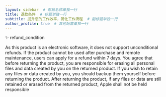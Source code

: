 ```yaml
---
layout: sidebar  # 布局名称单独一行
title: 退款条件  # 标题单独一行
subtitle: 提升您的工作效率，简化工作流程  # 副标题单独一行
author_profile: true  # 其他配置单独一行
---
```


✨ refund_condition

As this product is an electronic software, it does not support unconditional refunds. If the product cannot be used after purchase and remote maintenance, users can apply for a refund within 7 days. You agree that before returning the product, you are responsible for erasing all personal files and data created by you on the returned product. If you wish to retain any files or data created by you, you should backup them yourself before returning the product. After returning the product, if any files or data are still retained or erased from the returned product, Apple shall not be held responsible
